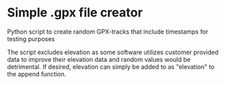 # Simple .gpx file creator
Python script to create random GPX-tracks that include timestamps for testing purposes

The script excludes elevation as some software utilizes customer provided data to improve their elevation data and random values would be detrimental. If desired, elevation can simply be added to as "elevation" to the append function.
